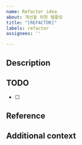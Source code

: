 ```yaml
---
name: Refactor idea
about: 개선을 위한 템플릿
title: "[REFACTOR]"
labels: refactor
assignees: ''

---
```


## Description
<!-- 개선하고자 하는 내용에 대해 설명해주세요 -->

## TODO
<!-- 해야 할 일을 작성해주세요 -->
- [ ]

## Reference
<!-- 참고 자료나 bug issue가 있다면 작성해주세요 -->

## Additional context
<!-- 추가적인 내용이 있다면 작성해주세요 -->

